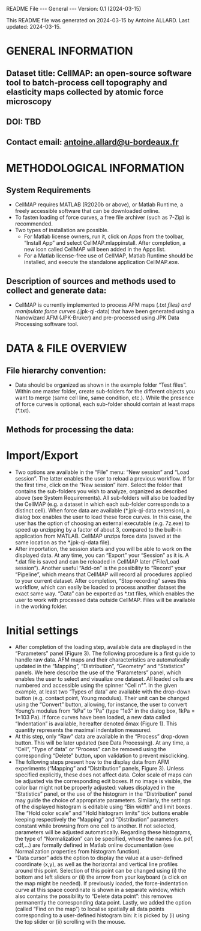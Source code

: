README File --- General --- Version: 0.1 (2024-03-15) 
 
This README file was generated on 2024-03-15 by Antoine ALLARD.
Last updated: 2024-03-15.
 
# GENERAL INFORMATION
 
## Dataset title: CellMAP: an open-source software tool to batch-process cell topography and elasticity maps collected by atomic force microscopy
 
## DOI: TBD
 
## Contact email: antoine.allard@u-bordeaux.fr
 
 
# METHODOLOGICAL INFORMATION 
 
## System Requirements
- CellMAP requires MATLAB (R2020b or above), or Matlab Runtime, a freely accessible software that can be downloaded online. 
- To fasten loading of force curves, a free file archiver (such as 7-Zip) is recommended.
- Two types of installation are possible. 
	- For Matlab license owners, run it, click on Apps from the toolbar, “Install App” and select CellMAP.mlappinstall. After completion, a new icon called CellMAP will been added in the Apps list. 
	- For a Matlab license-free use of CellMAP, Matlab Runtime should be installed, and execute the standalone application CellMAP.exe.

## Description of sources and methods used to collect and generate data:
- CellMAP is currently implemented to process AFM maps (*.txt files) and manipulate force curves (*.jpk-qi-data) that have been generated using a Nanowizard AFM (JPK-Bruker) and pre-processed using JPK Data Processing software tool.
 
 
# DATA & FILE OVERVIEW
 
## File hierarchy convention:
- Data should be organized as shown in the example folder “Test files”. Within one master folder, create sub-folders for the different objects you want to merge (same cell line, same condition, etc.). While the presence of force curves is optional, each sub-folder should contain at least maps (*.txt).
 

## Methods for processing the data: 

# Import/Export
- Two options are available in the “File” menu: “New session” and “Load session”. The latter enables the user to reload a previous workflow. If for the first time, click on the “New session” item. Select the folder that contains the sub-folders you wish to analyze, organized as described above (see System Requirements). All sub-folders will also be loaded by the CellMAP (e.g. a dataset in which each sub-folder corresponds to a distinct cell). When force data are available (*.jpk-qi-data extension), a dialog box enables the user to load these force curves. In this case, the user has the option of choosing an external executable (e.g. 7z.exe) to speed up unzipping by a factor of about 3, compared to the built-in application from MATLAB. CellMAP unzips force data (saved at the same location as the *.jpk-qi-data file).
- After importation, the session starts and you will be able to work on the displayed data. At any time, you can “Export” your
“Session” as it is. A *.dat file is saved and can be reloaded in CellMAP later (“File/Load session”). Another useful “Add-on” is the possibility to “Record” your “Pipeline”, which means that CellMAP will record all procedures applied to your current dataset. After completion, “Stop recording” saves this workflow, which can easily be loaded to process another dataset the exact same way. “Data” can be exported as *.txt files, which enables the user to work with processed data outside CellMAP. Files will be available in the working folder.

# Initial settings
- After completion of the loading step, available data are displayed in the “Parameters” panel (Figure 3). The following procedure is a first guide to handle raw data. AFM maps and their characteristics are automatically updated in the “Mapping”, “Distribution”, “Geometry” and “Statistics” panels. We here describe the use of the “Parameters” panel, which enables the user to select and visualize one dataset. All loaded cells are numbered and accessible using the spinner “Cell n°”. In the given example, at least two “Types of data” are available with the drop-down button (e.g. contact point, Young modulus). Their unit can be changed using the “Convert” button, allowing, for instance, the user to convert Young’s modulus from “kPa” to “Pa” (type “1e3” in the dialog box, 1kPa = 1×103 Pa). If force curves have been loaded, a new data called “Indentation” is available, hereafter denoted δmax (Figure 1). This quantity represents the maximal indentation measured.
- At this step, only “Raw” data are available in the “Process” drop-down button. This will be later updated (see Data
Processing). At any time, a “Cell”, “Type of data” or “Process” can be removed using the corresponding “Delete” button, upon validation to prevent misclicking.
- The following steps present how to the display data from AFM experiments (“Mapping” and “Distribution” panels, Figure 3). Unless specified explicitly, these does not affect data. Color scale of maps can be adjusted via the corresponding edit boxes. If no image is visible, the color bar might not be properly adjusted: values displayed in the “Statistics” panel, or the use of the histogram in the “Distribution” panel may guide the choice of appropriate parameters. Similarly, the settings of the displayed histogram is editable using “Bin width” and limit boxes. The “Hold color scale” and “Hold histogram limits” tick buttons enable keeping respectively the “Mapping” and “Distribution” parameters constant while browsing from one cell to another. If not selected, parameters will be adjusted automatically. Regarding these histograms, the type of “Normalization” can be specified, whose the names (i.e. pdf, cdf,...) are formally defined in Matlab online documentation (see Normalization properties from histogram function).
- “Data cursor” adds the option to display the value at a user-defined coordinate (x,y), as well as the horizontal and vertical line profiles around this point. Selection of this point can be changed using (i) the bottom and left sliders or (ii) the arrow from your keyboard (a click on the map might be needed). If previously loaded, the force-indentation curve at this space coordinate is shown in a separate window, which also contains the possibility to “Delete data point”: this removes permanently the corresponding data point. Lastly, we added the option (called “Find on the map”) to localise spatially all data points corresponding to a user-defined histogram bin: it is picked by (i) using the top slider or (ii) scrolling with the mouse.
